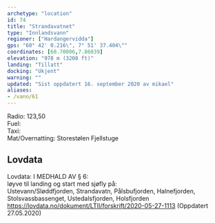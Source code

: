 ```yaml
---
archetype: "location"
id: 74
title: "Strandavatnet"
type: "Innlandsvann"
regioner: ["Hardangervidda"]
gps: "60° 42' 0.216\", 7° 51' 37.404\""
coordinates: [60.70006,7.86039]
elevation: "978 m (3208 ft)"
landing: "Tillatt"
docking: "Ukjent"
warning: ""
updated: "Sist oppdatert 16. september 2020 av mikael"
aliases:
- /vann/61
---
```


Radio: 123,50\
Fuel:\
Taxi:\
Mat/Overnatting: Storestølen Fjellstuge

## Lovdata

Lovdata: I MEDHALD AV § 6:\
løyve til landing og start med sjøfly på:\
Ustevann/Sløddfjorden, Strandavatn, Pålsbufjorden, Halnefjorden, Stolsvassbassenget, Ustedalsfjorden, Holsfjorden\
https://lovdata.no/dokument/LTII/forskrift/2020-05-27-1113 (Oppdatert 27.05.2020)

